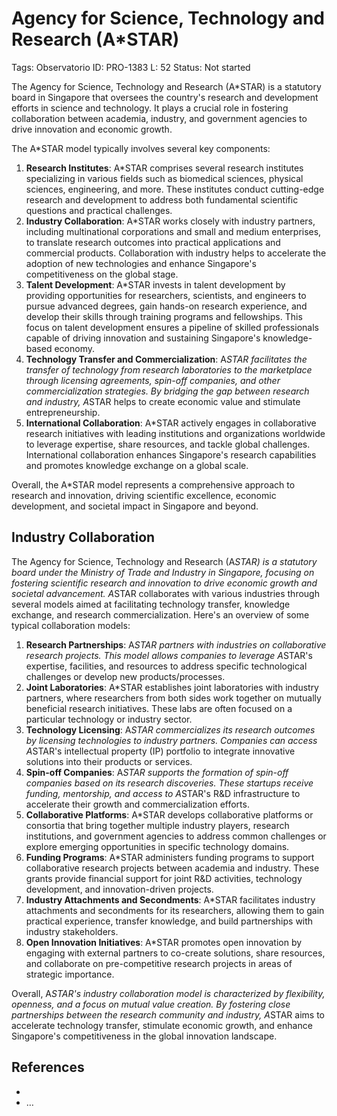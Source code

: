 # Agency for Science, Technology and Research (A*STAR)

Tags: Observatorio
ID: PRO-1383
L: 52
Status: Not started

The Agency for Science, Technology and Research (A*STAR) is a statutory board in Singapore that oversees the country's research and development efforts in science and technology. It plays a crucial role in fostering collaboration between academia, industry, and government agencies to drive innovation and economic growth.

The A*STAR model typically involves several key components:

1. **Research Institutes**: A*STAR comprises several research institutes specializing in various fields such as biomedical sciences, physical sciences, engineering, and more. These institutes conduct cutting-edge research and development to address both fundamental scientific questions and practical challenges.
2. **Industry Collaboration**: A*STAR works closely with industry partners, including multinational corporations and small and medium enterprises, to translate research outcomes into practical applications and commercial products. Collaboration with industry helps to accelerate the adoption of new technologies and enhance Singapore's competitiveness on the global stage.
3. **Talent Development**: A*STAR invests in talent development by providing opportunities for researchers, scientists, and engineers to pursue advanced degrees, gain hands-on research experience, and develop their skills through training programs and fellowships. This focus on talent development ensures a pipeline of skilled professionals capable of driving innovation and sustaining Singapore's knowledge-based economy.
4. **Technology Transfer and Commercialization**: A*STAR facilitates the transfer of technology from research laboratories to the marketplace through licensing agreements, spin-off companies, and other commercialization strategies. By bridging the gap between research and industry, A*STAR helps to create economic value and stimulate entrepreneurship.
5. **International Collaboration**: A*STAR actively engages in collaborative research initiatives with leading institutions and organizations worldwide to leverage expertise, share resources, and tackle global challenges. International collaboration enhances Singapore's research capabilities and promotes knowledge exchange on a global scale.

Overall, the A*STAR model represents a comprehensive approach to research and innovation, driving scientific excellence, economic development, and societal impact in Singapore and beyond.

## **Industry Collaboration**

The Agency for Science, Technology and Research (A*STAR) is a statutory board under the Ministry of Trade and Industry in Singapore, focusing on fostering scientific research and innovation to drive economic growth and societal advancement. A*STAR collaborates with various industries through several models aimed at facilitating technology transfer, knowledge exchange, and research commercialization. Here's an overview of some typical collaboration models:

1. **Research Partnerships**: A*STAR partners with industries on collaborative research projects. This model allows companies to leverage A*STAR's expertise, facilities, and resources to address specific technological challenges or develop new products/processes.
2. **Joint Laboratories**: A*STAR establishes joint laboratories with industry partners, where researchers from both sides work together on mutually beneficial research initiatives. These labs are often focused on a particular technology or industry sector.
3. **Technology Licensing**: A*STAR commercializes its research outcomes by licensing technologies to industry partners. Companies can access A*STAR's intellectual property (IP) portfolio to integrate innovative solutions into their products or services.
4. **Spin-off Companies**: A*STAR supports the formation of spin-off companies based on its research discoveries. These startups receive funding, mentorship, and access to A*STAR's R&D infrastructure to accelerate their growth and commercialization efforts.
5. **Collaborative Platforms**: A*STAR develops collaborative platforms or consortia that bring together multiple industry players, research institutions, and government agencies to address common challenges or explore emerging opportunities in specific technology domains.
6. **Funding Programs**: A*STAR administers funding programs to support collaborative research projects between academia and industry. These grants provide financial support for joint R&D activities, technology development, and innovation-driven projects.
7. **Industry Attachments and Secondments**: A*STAR facilitates industry attachments and secondments for its researchers, allowing them to gain practical experience, transfer knowledge, and build partnerships with industry stakeholders.
8. **Open Innovation Initiatives**: A*STAR promotes open innovation by engaging with external partners to co-create solutions, share resources, and collaborate on pre-competitive research projects in areas of strategic importance.

Overall, A*STAR's industry collaboration model is characterized by flexibility, openness, and a focus on mutual value creation. By fostering close partnerships between the research community and industry, A*STAR aims to accelerate technology transfer, stimulate economic growth, and enhance Singapore's competitiveness in the global innovation landscape.

## References

- 
- …